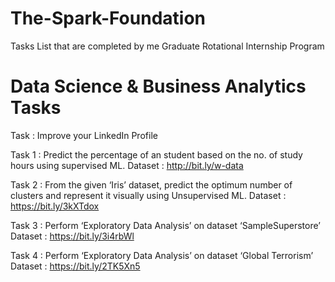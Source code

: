 # The-Spark-Foundation
 Tasks List that are completed by me
 Graduate Rotational Internship Program

# Data Science & Business Analytics Tasks

Task : Improve your LinkedIn Profile

Task 1 : Predict the percentage of an student based on the no. of study hours using supervised ML.
          Dataset : http://bit.ly/w-data
         
Task 2 : From the given ‘Iris’ dataset, predict the optimum number of clusters and represent it visually using Unsupervised ML.
          Dataset : https://bit.ly/3kXTdox
          
Task 3 : Perform ‘Exploratory Data Analysis’ on dataset ‘SampleSuperstore’
          Dataset : https://bit.ly/3i4rbWl

Task 4 : Perform ‘Exploratory Data Analysis’ on dataset ‘Global Terrorism’
          Dataset : https://bit.ly/2TK5Xn5



          
